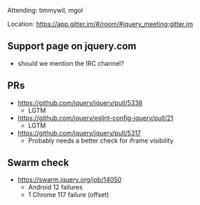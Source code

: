 Attending: timmywil, mgol

Location: https://app.gitter.im/#/room/#jquery_meeting:gitter.im

## Support page on jquery.com
* should we mention the IRC channel?

## PRs
* https://github.com/jquery/jquery/pull/5338
  - LGTM
* https://github.com/jquery/eslint-config-jquery/pull/21
  - LGTM
* https://github.com/jquery/jquery/pull/5317
  - Probably needs a better check for iframe visibility

## Swarm check
* https://swarm.jquery.org/job/14050
  - Android 12 failures
  - 1 Chrome 117 failure (offset)
